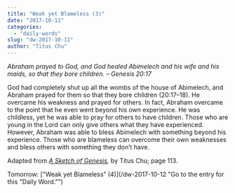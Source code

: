 ```yaml
---
title: "Weak yet Blameless (3)"
date: "2017-10-11"
categories: 
  - "daily-words"
slug: "dw-2017-10-11"
author: "Titus Chu"
---
```


_Abraham prayed to God, and God healed Abimelech and his wife and his maids, so that they bore children._ _– Genesis 20:17_

God had completely shut up all the wombs of the house of Abimelech, and Abraham prayed for them so that they bore children (20:17–18). He overcame his weakness and prayed for others. In fact, Abraham overcame to the point that he even went beyond his own experience. He was childless, yet he was able to pray for others to have children. Those who are young in the Lord can only give others what they have experienced. However, Abraham was able to bless Abimelech with something beyond his experience. Those who are blameless can overcome their own weaknesses and bless others with something they don’t have.

Adapted from _[A Sketch of Genesis](/book-gen-sketch "Go to the listing for this book."),_ by Titus Chu; page 113.

Tomorrow: ["Weak yet Blameless” (4)](/dw-2017-10-12 "Go to the entry for this "Daily Word."")
